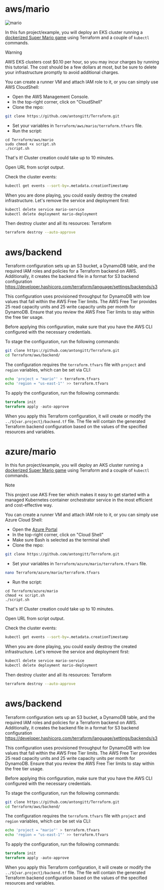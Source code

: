 # aws/mario
![mario](https://github.com/antongitt/Terraform/assets/91033128/d59dcc9c-1f2d-45fe-9d18-574e5818cd23)

In this fun project/example, you will deploy an EKS cluster running a [dockerized Super Mario game](https://github.com/kaminskypavel/supermario-docker) using Terraform and a couple of ```kubectl``` commands.

> [!WARNING]
>AWS EKS clusters cost $0.10 per hour, so you may incur charges by running this tutorial. The cost should be a few dollars at most, but be sure to delete your infrastructure promptly to avoid additional charges.

You can create a runner VM and attach IAM role to it, or you can simply use AWS CloudShell:
- Open the AWS Management Console.
- In the top-right corner, click on "CloudShell"
- Clone the repo:
```bash
git clone https://github.com/antongitt/Terraform.git
```
- Set your variables in ```Terraform/aws/mario/terraform.tfvars``` file.
- Run the script:
```
cd Terraform/aws/mario
sudo chmod +x script.sh
./script.sh
```

That's it! Cluster creation could take up to 10 minutes.

Open URL from script output.

Check the cluster events:
```bash
kubectl get events --sort-by=.metadata.creationTimestamp
```

When you are done playing, you could easily destroy the created infrastructure. Let's remove the service and deployment first:
```bash
kubectl delete service mario-service
kubectl delete deployment mario-deployment
```
Then destroy cluster and all its resources:
Terraform
```bash
terraform destroy --auto-approve
```

# aws/backend
Terraform configuration sets up an S3 bucket, a DynamoDB table, and the required IAM roles and policies for a Terraform backend on AWS. Additionally, it creates the backend file in a format for S3 backend configuration https://developer.hashicorp.com/terraform/language/settings/backends/s3

This configuration uses provisioned throughput for DynamoDB with low values that fall within the AWS Free Tier limits. The AWS Free Tier provides 25 read capacity units and 25 write capacity units per month for DynamoDB. Ensure that you review the AWS Free Tier limits to stay within the free tier usage.

Before applying this configuration, make sure that you have the AWS CLI configured with the necessary credentials.

To stage the configuration, run the following commands:
```bash
git clone https://github.com/antongitt/Terraform.git
cd Terraform/aws/backend/
```

The configuration requires the ```terraform.tfvars``` file with ```project``` and ```region``` variables, which can be set via CLI:
```bash
echo 'project = "mario"' > terraform.tfvars
echo 'region = "us-east-1"' >> terraform.tfvars
```

To apply the configuration, run the following commands:
```terraform
terraform init
terraform apply -auto-approve
```
When you apply this Terraform configuration, it will create or modify the ```../${var.project}/backend.tf``` file. The file will contain the generated Terraform backend configuration based on the values of the specified resources and variables.


# azure/mario
In this fun project/example, you will deploy an AKS cluster running a [dockerized Super Mario game](https://github.com/kaminskypavel/supermario-docker) using Terraform and a couple of ```kubectl``` commands.

> [!NOTE]
>This project use AKS Free tier which makes it easy to get started with a managed Kubernetes container orchestrator service in the most efficient and cost-effective way.

You can create a runner VM and attach IAM role to it, or you can simply use Azure Cloud Shell:
- Open the [Azure Portal](https://portal.azure.com/)
- In the top-right corner, click on "Cloud Shell"
- Make sure Bash is selected as the terminal shell
- Clone the repo:
```bash
git clone https://github.com/antongitt/Terraform.git
```
- Set your variables in ```Terraform/azure/mario/terraform.tfvars``` file.
```bash
nano Terraform/azure/mario/terraform.tfvars
```
- Run the script:
```
cd Terraform/azure/mario
chmod +x script.sh
./script.sh
```

That's it! Cluster creation could take up to 10 minutes.

Open URL from script output.

Check the cluster events:
```bash
kubectl get events --sort-by=.metadata.creationTimestamp
```

When you are done playing, you could easily destroy the created infrastructure. Let's remove the service and deployment first:
```bash
kubectl delete service mario-service
kubectl delete deployment mario-deployment
```
Then destroy cluster and all its resources:
Terraform
```bash
terraform destroy --auto-approve
```

# aws/backend
Terraform configuration sets up an S3 bucket, a DynamoDB table, and the required IAM roles and policies for a Terraform backend on AWS. Additionally, it creates the backend file in a format for S3 backend configuration https://developer.hashicorp.com/terraform/language/settings/backends/s3

This configuration uses provisioned throughput for DynamoDB with low values that fall within the AWS Free Tier limits. The AWS Free Tier provides 25 read capacity units and 25 write capacity units per month for DynamoDB. Ensure that you review the AWS Free Tier limits to stay within the free tier usage.

Before applying this configuration, make sure that you have the AWS CLI configured with the necessary credentials.

To stage the configuration, run the following commands:
```bash
git clone https://github.com/antongitt/Terraform.git
cd Terraform/aws/backend/
```

The configuration requires the ```terraform.tfvars``` file with ```project``` and ```region``` variables, which can be set via CLI:
```bash
echo 'project = "mario"' > terraform.tfvars
echo 'region = "us-east-1"' >> terraform.tfvars
```

To apply the configuration, run the following commands:
```terraform
terraform init
terraform apply -auto-approve
```
When you apply this Terraform configuration, it will create or modify the ```../${var.project}/backend.tf``` file. The file will contain the generated Terraform backend configuration based on the values of the specified resources and variables.